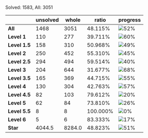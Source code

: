 Solved: 1583, All: 3051

| |unsolved|whole|ratio|progress|
|----|----|----|----|----|
|**All**| 1468 | 3051 | 48.115%| ![52%](https://progress-bar.xyz/52?title=All) |
|**Level 1**| 110 | 277 | 39.711%| ![60%](https://progress-bar.xyz/60?title=All) |
|**Level 1.5**| 158 | 310 | 50.968%| ![49%](https://progress-bar.xyz/49?title=All) |
|**Level 2**| 250 | 452 | 55.310%| ![45%](https://progress-bar.xyz/45?title=All) |
|**Level 2.5**| 294 | 494 | 59.514%| ![40%](https://progress-bar.xyz/40?title=All) |
|**Level 3**| 204 | 644 | 31.677%| ![68%](https://progress-bar.xyz/68?title=All) |
|**Level 3.5**| 165 | 369 | 44.715%| ![55%](https://progress-bar.xyz/55?title=All) |
|**Level 4**| 130 | 304 | 42.763%| ![57%](https://progress-bar.xyz/57?title=All) |
|**Level 4.5**| 82 | 103 | 79.612%| ![20%](https://progress-bar.xyz/20?title=All) |
|**Level 5**| 62 | 84 | 73.810%| ![26%](https://progress-bar.xyz/26?title=All) |
|**Level 5.5**| 8 | 8 | 100.000%| ![0%](https://progress-bar.xyz/0?title=All) |
|**Level 6**| 5 | 6 | 83.333%| ![17%](https://progress-bar.xyz/17?title=All) |
|**Star**|4044.5 | 8284.0 |48.823%| ![51%](https://progress-bar.xyz/51?title=All) |
